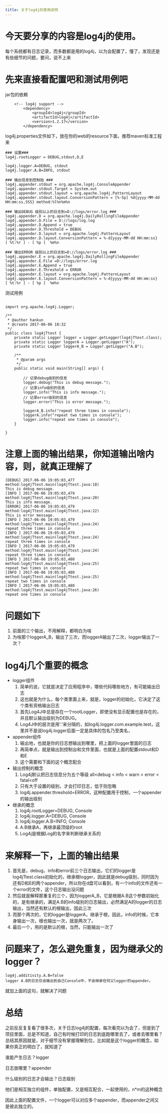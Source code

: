 ```yaml
---
title: 关于log4j的使用说明
---
```


 
# 今天要分享的内容是log4j的使用。
每个系统都有日志记录，而多数都是用的log4j，以为会配置了，懂了，发现还是有些细节的问题，要问，说不上来
<!-- more --> 

# 先来直接看配置吧和测试用例吧
jar包的依赖
```angular2html
    <!-- log4j support -->
        <dependency>
            <groupId>log4j</groupId>
            <artifactId>log4j</artifactId>
            <version>1.2.17</version>
        </dependency>
```
log4j.properties文件如下，放在你的web的resource下面，推荐maven标准工程来
```angular2html
### 设置###
log4j.rootLogger = DEBUG,stdout,D,E

log4j.logger.A=DEBUG, stdout
log4j.logger.A.B=INFO, stdout  

### 输出信息到控制抬 ###
log4j.appender.stdout = org.apache.log4j.ConsoleAppender
log4j.appender.stdout.Target = System.out
log4j.appender.stdout.layout = org.apache.log4j.PatternLayout
log4j.appender.stdout.layout.ConversionPattern = [%-5p] %d{yyyy-MM-dd HH:mm:ss,SSS} method:%l%n%m%n

### 输出DEBUG 级别以上的日志到=D://logs/error.log ###
log4j.appender.D = org.apache.log4j.DailyRollingFileAppender
log4j.appender.D.File = D://logs/log.log
log4j.appender.D.Append = true
log4j.appender.D.Threshold = DEBUG
log4j.appender.D.layout = org.apache.log4j.PatternLayout
log4j.appender.D.layout.ConversionPattern = %-d{yyyy-MM-dd HH:mm:ss}  [ %t:%r ] - [ %p ]  %m%n

### 输出ERROR 级别以上的日志到=D://logs/error.log ###
log4j.appender.E = org.apache.log4j.DailyRollingFileAppender
log4j.appender.E.File =D://logs/error.log
log4j.appender.E.Append = true
log4j.appender.E.Threshold = ERROR
log4j.appender.E.layout = org.apache.log4j.PatternLayout
log4j.appender.E.layout.ConversionPattern = %-d{yyyy-MM-dd HH:mm:ss}  [ %t:%r ] - [ %p ]  %m%n

```
测试用例
```angular2html

import org.apache.log4j.Logger;

/**
 * @author hankun
 * @create 2017-06-06 18:32
 */
public class log4jTtest {
    private static Logger logger = Logger.getLogger(log4jTtest.class);
    private static Logger loggerA = Logger.getLogger("A");
    private static Logger loggerA_B = Logger.getLogger("A.B");

    /**
     * @param args
     */
    public static void main(String[] args) {

        // 记录debug级别的信息
        logger.debug("This is debug message.");
        // 记录info级别的信息
        logger.info("This is info message.");
        // 记录error级别的信息
        logger.error("This is error message.");

        loggerA_B.info("repeat three times in console");
        loggerA.info("repeat two times in console");
        logger.info("repeat one times in console");
    }

}

```


# 注意上面的输出结果，你知道输出啥内容，则，就真正理解了

```angular2html
[DEBUG] 2017-06-06 19:05:03,477 method:log4jTtest.main(log4jTtest.java:18)
This is debug message.
[INFO ] 2017-06-06 19:05:03,479 method:log4jTtest.main(log4jTtest.java:20)
This is info message.
[ERROR] 2017-06-06 19:05:03,479 method:log4jTtest.main(log4jTtest.java:22)
This is error message.
[INFO ] 2017-06-06 19:05:03,479 method:log4jTtest.main(log4jTtest.java:24)
repeat three times in console
[INFO ] 2017-06-06 19:05:03,479 method:log4jTtest.main(log4jTtest.java:24)
repeat three times in console
[INFO ] 2017-06-06 19:05:03,479 method:log4jTtest.main(log4jTtest.java:24)
repeat three times in console
[INFO ] 2017-06-06 19:05:03,480 method:log4jTtest.main(log4jTtest.java:25)
repeat two times in console
[INFO ] 2017-06-06 19:05:03,480 method:log4jTtest.main(log4jTtest.java:25)
repeat two times in console
[INFO ] 2017-06-06 19:05:03,480 method:log4jTtest.main(log4jTtest.java:26)
repeat one times in console

```

# 问题如下
1. 前面的三个输出，不用解释，都明白为啥
2. 为啥那个loggerA_B，输出了三次，而loggerA输出了二次，logger输出了一次？

# log4j几个重要的概念

- logger组件
  1. 简单的说，它就是决定了应用程序中，哪些代码哪些地方，有可能输出日志
  2. 这也就是为什么，每个类里面上来，就是，logger的初始化，它决定了这个类有资格输出日志
  3. 首先Log4J中总是存在一个rootLogger，即使没有显示配置也是存在的，并且默认输出级别为DEBUG。
  4. Log4J中的层次是用'.'来分隔的，如log4j.logger.com.example.test，这里并不是说log4j.logger后面一定是具体的包名乃至类名，
- appender组件
  1. 输出地，也就是你的日志想输出到哪里，把上面的logger里面的日志
  2. 再简单点，就是输出到控制台和文件里面，也就是上面的配置stdout和D和E
  3. 这个需要和下面的这个概念配合
- 输出控制的概念
  1. Log4j默认把日志信息分为五个等级  all<debug < info < warn < error < fatal<off
  2. 只有大于设置的级别，才会打印日志，低于则忽略
  3. log4j.appender.threshold=ERROR，这种配置用于控制，一个appender的输出级别
- 继承的概念
  1. log4j.rootLogger=DEBUG, Console
  2. log4j.logger.A=DEBUG, Console
  3. log4j.logger.A.B=INFO, Console
  4. A.B继承A，再继承最顶级的root
  5. Log4j是根据Log的名字来判断继承关系的
 
# 来解释一下，上面的输出结果
1. 首先是，debug，info和error前三个日志输出，它们的logger是log4jTtest.class初始化的，继承根logger，因此就是debug级别，同时因为还有D和E的两个appender，所以你在d盘可以看到，有一个info的文件还有一个error的文件，这个日志输出没问题
2. 然后就是解释那重复的三个，因为loggerA_B，它是根据A.B这个参数初始化的，是有继承的，满足A.B的info级别的日志输出，必然满足A的logger的日志输出，当然还有默认的根输出，因此三次
3. 而那个两次的，它的logger是loggerA，继承于根，因此，info的时候，它本身输出一次，根也输出一次，就是两次了。
4. 最后一个，用的是默认的根，当然，只能输出一次了

# 问题来了，怎么避免重复，因为继承父的logger？
    log4j.additivity.A.B=false
    logger A.B的日志仅会输出到自己Console中，不会继承任何父logger的appender。

 就加上面的这句，就解决了问题
 
# 总结

之前反反复复看了很多次，关于日志log4j的配置，每次看完以为会了，但是到了项目里面，总是不知道，自己有时候打印的日志到底跑哪里去了，或者去哪里看？
总结其原因就是，对于细节没有掌握理解到位，比如就是这个logger的概念，如果你真正的明白了，就知道了

谁能产生日志？logger

日志放哪里？appender

什么级别的日志才会输出？日志级别

他们是相互独立的组件，单独配置，又是相互配合，一起使用的，n*m的这种概念

因此上面的配置文件，一个logger可以对应多个appender，而appender之间又是彼此独立的。
